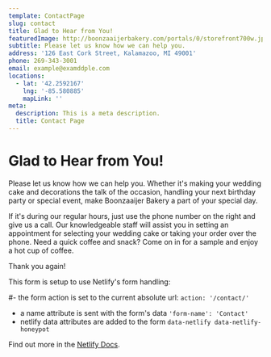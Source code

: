 ```yaml
---
template: ContactPage
slug: contact
title: Glad to Hear from You!
featuredImage: http://boonzaaijerbakery.com/portals/0/storefront700w.jpg
subtitle: Please let us know how we can help you.
address: '126 East Cork Street, Kalamazoo, MI 49001'
phone: 269-343-3001
email: example@examddple.com
locations:
  - lat: '42.2592167'
    lng: '-85.580885'
    mapLink: ''
meta:
  description: This is a meta description.
  title: Contact Page
---
```


# Glad to Hear from You!
Please let us know how we can help you. Whether it's making your wedding cake and decorations the talk of the occasion, handling your next birthday party or special event, make Boonzaaijer Bakery a part of your special day.

If it's during our regular hours, just use the phone number on the right and give us a call. Our knowledgeable staff will assist you in setting an appointment for selecting your wedding cake or taking your order over the phone. Need a quick coffee and snack? Come on in for a sample and enjoy a hot cup of coffee.

Thank you again!

This form is setup to use Netlify's form handling:

#- the form action is set to the current absolute url: `action: '/contact/'`
- a name attribute is sent with the form's data `'form-name': 'Contact'`
- netlify data attributes are added to the form `data-netlify data-netlify-honeypot`

Find out more in the [Netlify Docs](https://www.netlify.com/docs/form-handling/).
